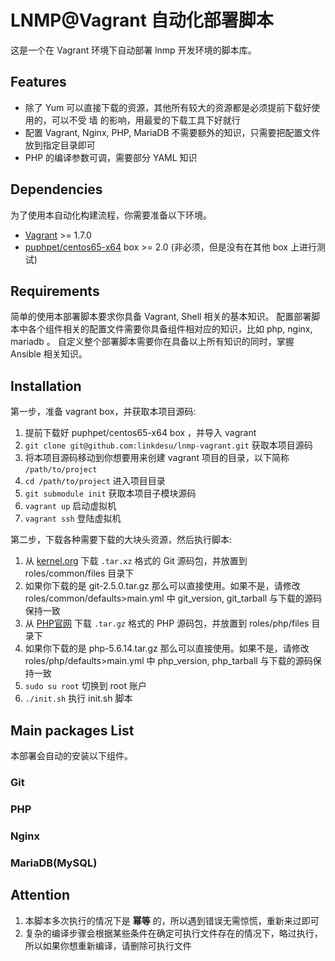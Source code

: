 # LNMP@Vagrant 自动化部署脚本

这是一个在 Vagrant 环境下自动部署 lnmp 开发环境的脚本库。


## Features

* 除了 Yum 可以直接下载的资源，其他所有较大的资源都是必须提前下载好使用的，可以不受 墙 的影响，用最爱的下载工具下好就行
* 配置 Vagrant, Nginx, PHP, MariaDB 不需要额外的知识，只需要把配置文件放到指定目录即可
* PHP 的编译参数可调，需要部分 YAML 知识


## Dependencies

为了使用本自动化构建流程，你需要准备以下环境。

* [Vagrant](http://www.vagrantup.com/) >= 1.7.0
* [puphpet/centos65-x64](https://atlas.hashicorp.com/puphpet/boxes/centos65-x64) box >= 2.0 (非必须，但是没有在其他 box 上进行测试)


## Requirements

简单的使用本部署脚本要求你具备 Vagrant, Shell 相关的基本知识。
配置部署脚本中各个组件相关的配置文件需要你具备组件相对应的知识，比如 php, nginx, mariadb 。
自定义整个部署脚本需要你在具备以上所有知识的同时，掌握 Ansible 相关知识。


## Installation

第一步，准备 vagrant box，并获取本项目源码:

1. 提前下载好 puphpet/centos65-x64 box ，并导入 vagrant
1. `git clone git@github.com:linkdesu/lnmp-vagrant.git` 获取本项目源码
1. 将本项目源码移动到你想要用来创建 vagrant 项目的目录，以下简称 `/path/to/project`
1. `cd /path/to/project` 进入项目目录
1. `git submodule init` 获取本项目子模块源码
1. `vagrant up` 启动虚拟机
1. `vagrant ssh` 登陆虚拟机

第二步，下载各种需要下载的大块头资源，然后执行脚本:

1. 从 [kernel.org](https://www.kernel.org/pub/software/scm/git/) 下载 `.tar.xz` 格式的 Git 源码包，并放置到 roles/common/files 目录下
1. 如果你下载的是 git-2.5.0.tar.gz 那么可以直接使用。如果不是，请修改 roles/common/defaults>main.yml 中 git_version, git_tarball 与下载的源码保持一致
1. 从 [PHP官网](https://secure.php.net/downloads.php) 下载 `.tar.gz` 格式的 PHP 源码包，并放置到 roles/php/files 目录下
1. 如果你下载的是 php-5.6.14.tar.gz 那么可以直接使用。如果不是，请修改 roles/php/defaults>main.yml 中 php_version, php_tarball 与下载的源码保持一致
1. `sudo su root` 切换到 root 账户
1. `./init.sh` 执行 init.sh 脚本

## Main packages List

本部署会自动的安装以下组件。

### Git
### PHP
### Nginx
### MariaDB(MySQL)


## Attention

1. 本脚本多次执行的情况下是 **幂等** 的，所以遇到错误无需惊慌，重新来过即可
1. 复杂的编译步骤会根据某些条件在确定可执行文件存在的情况下，略过执行，所以如果你想重新编译，请删除可执行文件
